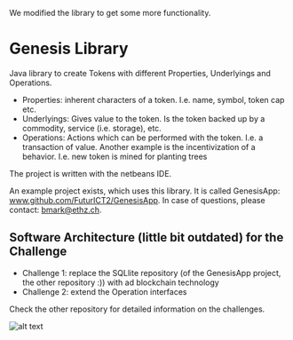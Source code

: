 We modified the library to get some more functionality.

# Genesis Library

Java library to create Tokens with different Properties, Underlyings and Operations.

* Properties: inherent characters of a token. I.e. name, symbol, token cap etc.
* Underlyings: Gives value to the token. Is the token backed up by a commodity, service (i.e. storage), etc.
* Operations: Actions which can be performed with the token. I.e. a transaction of value. Another example is the incentivization of a behavior. I.e. new token is mined for planting trees

The project is written with the netbeans IDE.

An example project exists, which uses this library. It is called GenesisApp: www.github.com/FuturICT2/GenesisApp. In case of questions, please contact: bmark@ethz.ch.

## Software Architecture (little bit outdated) for the Challenge

* Challenge 1: replace the SQLlite repository (of the GenesisApp project, the other repository :)) with ad blockchain technology
* Challenge 2: extend the Operation interfaces

Check the other repository for detailed information on the challenges.

![alt text](https://github.com/FuturICT2/Genesis/blob/master/toolUml.png)

